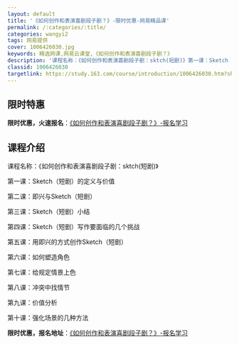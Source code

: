```yaml
---
layout: default
title: '《如何创作和表演喜剧段子剧？》-限时优惠-网易精品课'
permalink: /:categories/:title/
categories: wangyi2
tags: 网易提供
cover: 1006426030.jpg
keywords: 精选网课,网易云课堂,《如何创作和表演喜剧段子剧？》
description: '课程名称：《如何创作和表演喜剧段子剧：sktch(短剧)》第一课：Sketch（短剧）的定义与价值第二课：即兴与Sket'
classid: 1006426030
targetlink: https://study.163.com/course/introduction/1006426030.htm?share=1&shareId=1025206652&utm_campaign=share&utm_medium=iphoneShare&utm_source=&utm_u=1025206652
---
```


## 限时特惠

**限时优惠，火速报名**：[《如何创作和表演喜剧段子剧？》-报名学习](https://study.163.com/course/introduction/1006426030.htm?share=1&shareId=1025206652&utm_campaign=share&utm_medium=iphoneShare&utm_source=&utm_u=1025206652)

## 课程介绍

课程名称：《如何创作和表演喜剧段子剧：sktch(短剧)》



第一课：Sketch（短剧）的定义与价值

第二课：即兴与Sketch（短剧）

第三课：Sketch（短剧）小结

第四课：Sketch（短剧）写作要面临的几个挑战

第五课：用即兴的方式创作Sketch（短剧）

第六课：如何塑造角色

第七课：给规定情景上色

第八课：冲突中找情节

第九课：价值分析

第十课：强化场景的几种方法

**限时优惠，报名地址**：[《如何创作和表演喜剧段子剧？》-报名学习](https://study.163.com/course/introduction/1006426030.htm?share=1&shareId=1025206652&utm_campaign=share&utm_medium=iphoneShare&utm_source=&utm_u=1025206652)

